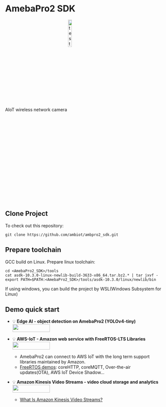 # AmebaPro2 SDK

AIoT wireless network camera 
<a href="https://www.amebaiot.com/en/amebapro2/">
  <img src="https://img.shields.io/badge/Realtek%20IoT-AmebaPro2-blue" valign="middle" alt="test image size" height="15%" width="15%"/>
</a>  

## Clone Project

To check out this repository:  

```
git clone https://github.com/ambiot/ambpro2_sdk.git
```

## Prepare toolchain

GCC build on Linux. Prepare linux toolchain: 
```
cd <AmebaPro2_SDK>/tools
cat asdk-10.3.0-linux-newlib-build-3633-x86_64.tar.bz2.* | tar jxvf -
export PATH=$PATH:<AmebaPro2_SDK>/tools/asdk-10.3.0/linux/newlib/bin
```
If using windows, you can build the project by WSL(Windows Subsystem for Linux)

## Demo quick start

- :bulb: **Edge AI - object detection on AmebaPro2 (YOLOv4-tiny)**
  <a href="https://github.com/ambiot/ambpro2_sdk/blob/main/doc/NN_example_README.md">
    <img src="https://img.shields.io/badge/-Getting%20Started-green" valign="middle" height=25px width=120px/>
  </a>

- :bulb: **AWS-IoT - Amazon web service with FreeRTOS-LTS Libraries**
  <a href="https://github.com/ambiot/ambpro2_sdk/blob/main/doc/AmebaPro2_Amazon_FreeRTOS_Getting_Started_Guide.pdf">
    <img src="https://img.shields.io/badge/-Getting%20Started-green" valign="middle" height=25px width=120px/>
  </a>  
  - AmebaPro2 can connect to AWS IoT with the long term support libraries maintained by Amazon.  
  - [FreeRTOS demos](https://docs.aws.amazon.com/freertos/latest/userguide/freertos-next-steps.html): coreHTTP, coreMQTT, Over-the-air updates(OTA), AWS IoT Device Shadow...  

- :bulb: **Amazon Kinesis Video Streams - video cloud storage and analytics**
  <a href="https://github.com/ambiot/ambpro2_sdk/blob/main/doc/KVS_producer_example_README.md">
    <img src="https://img.shields.io/badge/-Getting%20Started-green" valign="middle" height=25px width=120px/>
  </a>  
  - [What Is Amazon Kinesis Video Streams?](https://aws.amazon.com/kinesis/video-streams)  
